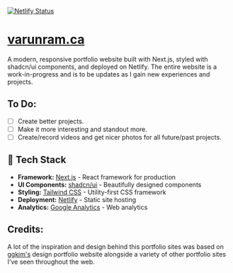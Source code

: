 [![Netlify Status](https://api.netlify.com/api/v1/badges/16ff0f1b-bf15-4c0f-aafc-49befaea4a89/deploy-status)](https://app.netlify.com/projects/varunkothandaraman/deploys)

# [varunram.ca](varunram.ca)

A modern, responsive portfolio website built with Next.js, styled with shadcn/ui components, and deployed on Netlify. The entire website is a work-in-progress and is to be updates as I gain new experiences and projects. 

## To Do: 
- [ ] Create better projects.
- [ ] Make it more interesting and standout more. 
- [ ] Create/record videos and get nicer photos for all future/past projects.

## 🚀 Tech Stack

- **Framework:** [Next.js](https://nextjs.org/) - React framework for production
- **UI Components:** [shadcn/ui](https://ui.shadcn.com/) - Beautifully designed components
- **Styling:** [Tailwind CSS](https://tailwindcss.com/) - Utility-first CSS framework
- **Deployment:** [Netlify](https://netlify.com/) - Static site hosting
- **Analytics:** [Google Analytics](https://analytics.google.com/) - Web analytics


## Credits: 
A lot of the inspiration and design behind this portfolio sites was based on [ggkim's](ggkim.com) design portfolio website alongside a variety of other portfolio sites I've seen throughout the web. 
